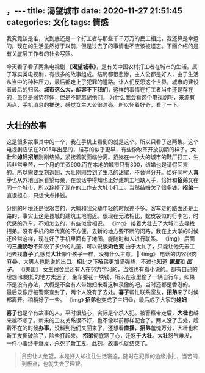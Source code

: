 ，---
title: 渴望城市
date: 2020-11-27 21:51:45
categories: 文化
tags: 情感
---
我究竟该是谁，说到底还是一个打工者与那些千千万万的民工相比，我还算是幸运的。现在的生活虽然好于以前，但是过去了的事情也不应该被遗忘。下面介绍的是有关底层工作者的社会写照。
<!-- more -->
今天看了看了两集电视剧 **《渴望城市》**，是有关中国农村打工者在城市的生活。属于写实类电视剧，有很多的故事组成。结局都很悲惨，主人公都是好人，由于生活从当中的种种压力，最后都走上了犯罪的道路。让人们反思这个世界，城市的建设者最后的归宿。**城市这么大，却容不下我们**，这样的事情在打工者当中还是存在的，虽然是弱势群体，但是不能忘记他们。
为什么我会看这个电视剧呢，来源有两点，手机消息的推送，感觉女主人公很漂亮。所以怀着好奇，看了一下。

## 大壮的故事
这是很多故事其中的一个，我在手机上看到的就是这个。所以只看了这两集。这个电视剧应该在2005年出品的，描写的似乎更早，有些像改革开放初期的样子。**大壮**和**媳妇招弟**刚刚结婚，紧接着就面临分离。招娣在一个大的城市的鞋厂打工，生活非常辛苦，一个月的工资600.而在本地的城市只有300，结婚也是请假回来的。所以需要立刻返回，大壮刚刚尝到了生活的甜蜜，不舍得分开。恰好同村人**喜子**也从外地回家看望母亲，在谈话中得知也正好建筑工地缺人手，恰好和**招弟**又在同一个城市，所以辞掉了现在的工作去大城市打工。当然结婚欠了很多钱，**招弟**一直很担心，只想快点挣钱。

分别的环境还是很艰苦的，大概和我父辈年轻的时候差不多。客车走的路面还是土路的，事实上这是县城的建筑工地附近。很现在无法相比，蛇皮袋似的行李包，时代感的汽车。不知怎么的，有些似曾相识。
《img》
接着大壮去了大城市去寻找招弟。没有手机的年代真的不方便。去新的地方要不断的问路。我在上大学的时候还经常这样，现在好了手机里面有了地图，能随时和人进行联系。
《img》
后面的**三鹿奶粉**不知毁了多少的儿童，可以说**谈奶色变**
由于太忙了，只能让他先去工地去找**喜子**了,感觉**大壮**像个孩子一样，没有什么主意。🤣
《img》
电话的内容很肉麻😂，大男人也能说的出口。相比之下**招**弟更加坚强些，不过也知道 ***害羞***和 ***面子***。
《i美国》
女生宿舍里还有人在努力学习的，当然也有看小说的。都有自己的理想
和媳妇的地方太远了，坐车要花十块钱，所以在夜里偷了一辆自行车。如果不是没有办法，大概是不会有人带媳妇来看这种录像的吧，当时还都是香港的。
最后录像厅被警察查封了，两个人没有了去处。**喜子**帮忙联系室友，**招弟**来了时候都离开。稍稍好了一些。
《img》
**招弟**也变成了主妇😃，最后成了大家的**媳妇**


**喜子**也是个有故事的人，平时很热心，实际是个杀人犯。被警察带走后，**大壮**也越来越不顺了。新来的工友关系很不好，也不像以前那样配合了。两人没了去处，趁着不在的时候**办事**，没料到他们又回来了，还想看**直播**，**招弟**羞愧万分，大壮也和新工友撕破脸了，险些打起来。
**招弟**彻底寒了心，迁怒于**大壮**。**大壮**怒气难发，一件小事终于爆发，杀死了新工友。此刻，故事也就结束了。
>贫穷让人绝望，本是好人却往往生活窘迫。随时在犯罪的边缘挣扎，当苦闷到极点，也就失去了理智。








